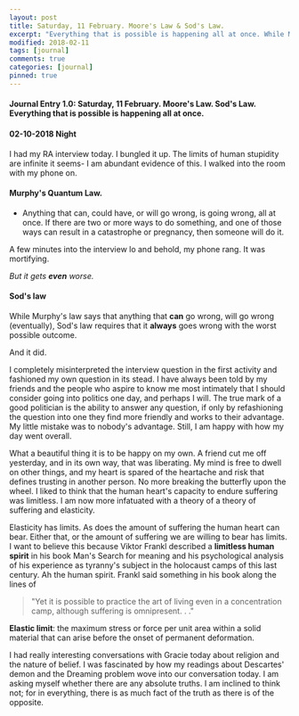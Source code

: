 ```yaml
---
layout: post
title: Saturday, 11 February. Moore's Law & Sod's Law.
excerpt: "Everything that is possible is happening all at once. While Murphy's law says that anything that **can** go wrong, will go wrong (eventually), Sod's law requires that it always goes wrong with the worst possible outcome."
modified: 2018-02-11
tags: [journal]
comments: true
categories: [journal]
pinned: true
---
```

#### Journal Entry 1.0: Saturday, 11 February. Moore's Law. Sod's Law. Everything that is possible is happening all at once.

#### 02-10-2018 Night
I had my RA interview today. I bungled it up. The limits of human stupidity are infinite it seems- I am abundant evidence of this. I walked into the room with my phone on.

#### Murphy's Quantum Law.

- Anything that can, could have, or will go wrong, is going wrong, all at once. If there are two or more ways to do something, and one of those ways can result in a catastrophe or pregnancy, then someone will do it.

A few minutes into the interview lo and behold, my phone rang. It was mortifying.

*But it gets **even** worse.*


#### Sod's law

While Murphy's law says that anything that **can** go wrong, will go wrong (eventually), Sod's law requires that it **always** goes wrong with the worst possible outcome.

And it did.

I completely misinterpreted the interview question in the first activity and fashioned my own question in its stead. I have always been told by my friends and the people who aspire to know me most intimately that I should consider going into politics one day, and perhaps I will. The true mark of a good politician is the ability to answer any question, if only by refashioning the question into one they find more friendly and works to their advantage. My little mistake was to nobody's advantage. Still, I am happy with how my day went overall.

What a beautiful thing it is to be happy on my own. A friend cut me off yesterday, and in its own way, that was liberating. My mind is free to dwell on other things, and my heart is spared of the heartache and risk that defines trusting in another person. No more breaking the butterfly upon the wheel. I liked to think that the human heart's capacity to endure suffering was limitless. I am now more infatuated with a theory  of a theory of suffering and elasticity.

Elasticity has limits. As does the amount of suffering the human heart can bear. Either that, or the amount of suffering we are willing to bear has limits. I want to believe this because Viktor Frankl described a **limitless human spirit** in his book Man's Search for meaning and his psychological analysis of his experience as tyranny's subject in the holocaust camps of this last century. Ah the human spirit. Frankl said something in his book along the lines of

>"Yet it is possible to practice the art of living even in a concentration camp, although suffering is omnipresent. . ."

**Elastic limit**: the maximum stress or force per unit area within a solid material that can arise before the onset of permanent deformation.

I had really interesting conversations with Gracie today about religion and the nature of belief. I was fascinated by how my readings about Descartes' demon and the Dreaming problem wove into our conversation today. I am asking myself whether there are any absolute truths. I am inclined to think not; for in everything, there is as much fact of the truth as there is of the opposite.

